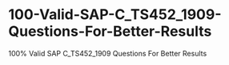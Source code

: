 # 100-Valid-SAP-C_TS452_1909-Questions-For-Better-Results
100% Valid SAP C_TS452_1909 Questions For Better Results
